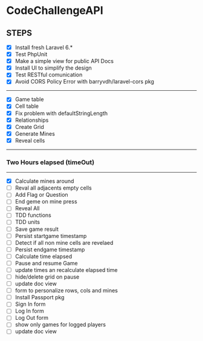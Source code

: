 # CodeChallengeAPI

## STEPS
- [x] Install fresh Laravel 6.*
- [x] Test PhpUnit
- [x] Make a simple view for public API Docs 
- [x] Install UI to simplify the design
- [x] Test RESTful comunication
- [x] Avoid CORS Policy Error with barryvdh/laravel-cors pkg
-----
- [x] Game table
- [x] Cell table
- [x] Fix problem with defaultStringLength
- [x] Relationships
- [x] Create Grid
- [x] Generate Mines
- [x] Reveal cells
-----
### Two Hours elapsed (timeOut)
----
- [x] Calculate mines around
- [ ] Reval all adjacents empty cells
- [ ] Add Flag or Question
- [ ] End geme on mine press
- [ ] Reveal All
- [ ] TDD functions
- [ ] TDD units
- [ ] Save game result
- [ ] Persist startgame timestamp
- [ ] Detect if all non mine cells are revelaed
- [ ] Persist endgame timestamp
- [ ] Calculate time elapsed
- [ ] Pause and resume Game
- [ ] update times an recalculate elapsed time
- [ ] hide/delete grid on pause
- [ ] update doc view
- [ ] form to personalize rows, cols and mines
- [ ] Install Passport pkg
- [ ] Sign In form
- [ ] Log In form
- [ ] Log Out form
- [ ] show only games for logged players
- [ ] update doc view
